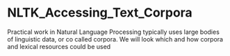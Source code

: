 # NLTK_Accessing_Text_Corpora
Practical work in Natural Language Processing typically uses large bodies of linguistic data, or co called corpora. We will look which and how corpora and lexical resources could be used 
